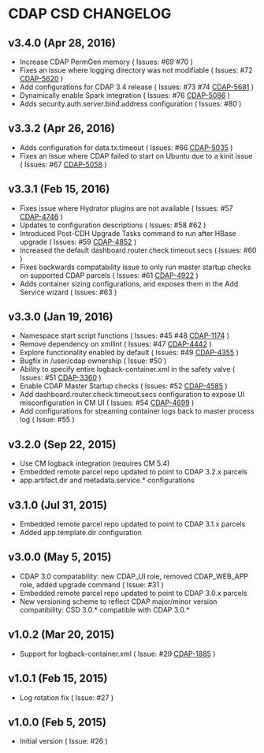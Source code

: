 CDAP CSD CHANGELOG
==================

v3.4.0 (Apr 28, 2016)
---------------------
- Increase CDAP PermGen memory ( Issues: #69 #70 )
- Fixes an issue where logging directory was not modifiable ( Issues: #72 [CDAP-5620](https://issues.cask.co/browse/CDAP-5620) )
- Add configurations for CDAP 3.4 release ( Issues: #73 #74 [CDAP-5681](https://issues.cask.co/browse/CDAP-5681) )
- Dynamically enable Spark integration ( Issues: #76 [CDAP-5086](https://issues.cask.co/browse/CDAP-5086) )
- Adds security.auth.server.bind.address configuration ( Issues: #80 )

v3.3.2 (Apr 26, 2016)
---------------------
- Adds configuration for data.tx.timeout ( Issues: #66 [CDAP-5035](https://issues.cask.co/browse/CDAP-5035) )
- Fixes an issue where CDAP failed to start on Ubuntu due to a kinit issue ( Issues: #67 [CDAP-5058](https://issues.cask.co/browse/CDAP-5058) )

v3.3.1 (Feb 15, 2016)
---------------------
- Fixes issue where Hydrator plugins are not available ( Issues: #57 [CDAP-4746](https://issues.cask.co/browse/CDAP-4746) )
- Updates to configuration descriptions ( Issues: #58 #62 )
- Introduced Post-CDH Upgrade Tasks command to run after HBase upgrade ( Issues: #59 [CDAP-4852](https://issues.cask.co/browse/CDAP-4852) )
- Increased the default dashboard.router.check.timeout.secs ( Issues: #60 )
- Fixes backwards compatability issue to only run master startup checks on supported CDAP parcels ( Issues: #61 [CDAP-4922](https://issues.cask.co/browse/CDAP-4922) )
- Adds container sizing configurations, and exposes them in the Add Service wizard ( Issues: #63 )

v3.3.0 (Jan 19, 2016)
---------------------
- Namespace start script functions ( Issues: #45 #48 [CDAP-1174](https://issues.cask.co/browse/CDAP-1174) )
- Remove dependency on xmllint ( Issues: #47 [CDAP-4442](https://issues.cask.co/browse/CDAP-4442) )
- Explore functionality enabled by default ( Issues: #49 [CDAP-4355](https://issues.cask.co/browse/CDAP-4355) )
- Bugfix in /user/cdap ownership ( Issue: #50 )
- Ability to specify entire logback-container.xml in the safety valve ( Issues: #51 [CDAP-3360](https://issues.cask.co/browse/CDAP-3360) )
- Enable CDAP Master Startup checks ( Issues: #52 [CDAP-4585](https://issues.cask.co/browse/CDAP-4585) )
- Add dashboard.router.check.timeout.secs configuration to expose UI misconfiguration in CM UI ( Issues: #54 [CDAP-4699](https://issues.cask.co/browse/CDAP-4699) )
- Add configurations for streaming container logs back to master process log ( Issue: #55 )

v3.2.0 (Sep 22, 2015)
---------------------
- Use CM logback integration (requires CM 5.4)
- Embedded remote parcel repo updated to point to CDAP 3.2.x parcels
- app.artifact.dir and metadata.service.* configurations

v3.1.0 (Jul 31, 2015)
---------------------
- Embedded remote parcel repo updated to point to CDAP 3.1.x parcels
- Added app.template.dir configuration

v3.0.0 (May 5, 2015)
--------------------
- CDAP 3.0 compatability: new CDAP_UI role, removed CDAP_WEB_APP role, added upgrade command ( Issue: #31 )
- Embedded remote parcel repo updated to point to CDAP 3.0.x parcels
- New versioning scheme to reflect CDAP major/minor version compatibility: CSD 3.0.* compatible with CDAP 3.0.*

v1.0.2 (Mar 20, 2015)
---------------------
- Support for logback-container.xml ( Issue: #29 [CDAP-1885](https://issues.cask.co/browse/CDAP-1885) )

v1.0.1 (Feb 15, 2015)
---------------------
- Log rotation fix ( Issue: #27 )

v1.0.0 (Feb 5, 2015)
--------------------
- Initial version ( Issue: #26 )
